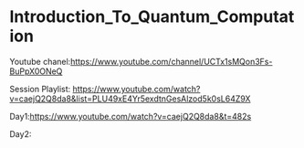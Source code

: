 # Introduction_To_Quantum_Computation

Youtube chanel:https://www.youtube.com/channel/UCTx1sMQon3Fs-BuPpX0ONeQ

Session Playlist: https://www.youtube.com/watch?v=caejQ2Q8da8&list=PLU49xE4Yr5exdtnGesAlzod5k0sL64Z9X

Day1:https://www.youtube.com/watch?v=caejQ2Q8da8&t=482s

Day2:
